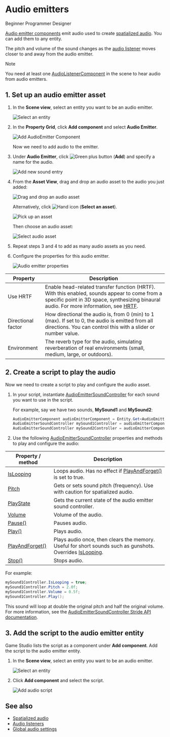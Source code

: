 # Audio emitters

<span class="label label-doc-level">Beginner</span>
<span class="label label-doc-audience">Programmer</span>
<span class="label label-doc-audience">Designer</span>

[Audio emitter components](xref:Stride.Audio.AudioEmitter) emit audio used to create [spatialized audio](spatialized-audio.md). You can add them to any entity.

The pitch and volume of the sound changes as the [audio listener](audio-listeners.md) moves closer to and away from the audio emitter.

> [!Note]
You need at least one [AudioListenerComponent](xref:Stride.Audio.AudioListener) in the scene to hear audio from audio emitters.

## 1. Set up an audio emitter asset

1. In the **Scene view**, select an entity you want to be an audio emitter.

    ![Select an entity](media/audio-add-audiolistener-component-select-entity.png)

2. In the **Property Grid**, click **Add component** and select **Audio Emitter**.

    ![Add AudioEmitter Component](media/audio-add-audioemitter-component-select-entity.png)

    Now we need to add audio to the emitter.

3.  Under **Audio Emitter**, click ![Green plus button](../game-studio/media/green-plus-icon.png) (**Add**) and specify a name for the audio.

    ![Add new sound entry](media/audio-play-audioemitter-component-add-new-entry.png)

4. From the **Asset View**, drag and drop an audio asset to the audio you just added:

    ![Drag and drop an audio asset](media/audio-play-drag-and-drop-audio-asset.gif)

    Alternatively, click ![Hand icon](../game-studio/media/hand-icon.png) (**Select an asset**).

    ![Pick up an asset](media/audio-play-audioemitter-component-pick-an-asset.png)

    Then choose an audio asset:

    ![Select audio  asset](media/audio-play-audioemitter-component-add-select-audio-asset.png)

5. Repeat steps 3 and 4 to add as many audio assets as you need.

6. Configure the properties for this audio emitter.

    ![Audio emitter properties](media/audio-emitter-properties.png)

| Property           | Description
|--------------------|-------------
| Use HRTF           | Enable head-related transfer function (HRTF). With this enabled, sounds appear to come from a specific point in 3D space, synthesizing binaural audio. For more information, see [HRTF](hrtf.md).
| Directional factor | How directional the audio is, from 0 (min) to 1 (max). If set to 0, the audio is emitted from all directions. You can control this with a slider or number value.
| Environment        | The reverb type for the audio, simulating reverberation of real environments (small, medium, large, or outdoors).

## 2. Create a script to play the audio

Now we need to create a script to play and configure the audio asset.

1. In your script, instantiate [AudioEmitterSoundController](xref:Stride.Audio.AudioEmitterSoundController) for each sound you want to use in the script.

   For example, say we have two sounds, **MySound1** and **MySound2**:

	```cs
	AudioEmitterComponent audioEmitterComponent = Entity.Get<AudioEmitterComponent>();
	AudioEmitterSoundController mySound1Controller = audioEmitterComponent["MySound1"];
	AudioEmitterSoundController mySound2Controller = audioEmitterComponent["MySound2"];
	```

2. Use the following [AudioEmitterSoundController](xref:Stride.Audio.AudioEmitterSoundController) properties and methods to play and configure the audio:

| Property / method | Description |
|-------    |-------|
| [IsLooping](xref:Stride.Audio.AudioEmitterSoundController.IsLooping) | Loops audio. Has no effect if [PlayAndForget()](xref:Stride.Audio.AudioEmitterSoundController.PlayAndForget) is set to true.|
| [Pitch](xref:Stride.Audio.AudioEmitterSoundController.Pitch)     | Gets or sets sound pitch (frequency). Use with caution for spatialized audio. |
| [PlayState](xref:Stride.Audio.AudioEmitterSoundController.PlayState)	| Gets the current state of the audio emitter sound controller. |
| [Volume](xref:Stride.Audio.AudioEmitterSoundController.Volume)	| Volume of the audio. |
| [Pause()](xref:Stride.Audio.AudioEmitterSoundController.Pause)	| Pauses audio. |
| [Play()](xref:Stride.Audio.AudioEmitterSoundController.Play)      | Plays audio. |
| [PlayAndForget()](xref:Stride.Audio.AudioEmitterSoundController.PlayAndForget)| Plays audio once, then clears the memory. Useful for short sounds such as gunshots. Overrides [IsLooping](xref:Stride.Audio.AudioEmitterSoundController.IsLooping).|
| [Stop()](xref:Stride.Audio.AudioEmitterSoundController.Stop)	| Stops audio. |

For example:

```cs
mySound1Controller.IsLooping = true;
mySound1Controller.Pitch = 2.0f;
mySound1Controller.Volume = 0.5f;
mySound1Controller.Play();
```

This sound will loop at double the original pitch and half the original volume. For more information, see the [AudioEmitterSoundController Stride API documentation](xref:Stride.Audio.AudioEmitterSoundController).

## 3. Add the script to the audio emitter entity

Game Studio lists the script as a component under **Add component**. Add the script to the audio emitter entity.

1. In the **Scene view**, select an entity you want to be an audio emitter.

    ![Select an entity](media/audio-add-audiolistener-component-select-entity.png)

2. Click **Add component** and select the script.

    ![Add audio script](media/add-sound-script.png)

## See also
* [Spatialized audio](spatialized-audio.md)
* [Audio listeners](audio-listeners.md)
* [Global audio settings](global-audio-settings.md)